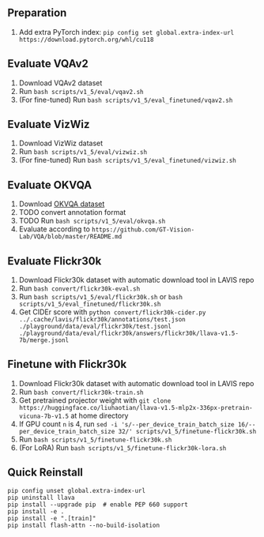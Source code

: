 ## Preparation

1. Add extra PyTorch index: `pip config set global.extra-index-url https://download.pytorch.org/whl/cu118`

## Evaluate VQAv2

1. Download VQAv2 dataset
2. Run `bash scripts/v1_5/eval/vqav2.sh`
3. (For fine-tuned) Run `bash scripts/v1_5/eval_finetuned/vqav2.sh`

## Evaluate VizWiz

1. Download VizWiz dataset
2. Run `bash scripts/v1_5/eval/vizwiz.sh`
3. (For fine-tuned) Run `bash scripts/v1_5/eval_finetuned/vizwiz.sh`

## Evaluate OKVQA

1. Download [OKVQA dataset](https://okvqa.allenai.org/download.html)
2. TODO convert annotation format
3. TODO Run `bash scripts/v1_5/eval/okvqa.sh`
4. Evaluate according to `https://github.com/GT-Vision-Lab/VQA/blob/master/README.md`

## Evaluate Flickr30k

1. Download Flickr30k dataset with automatic download tool in LAVIS repo
2. Run `bash convert/flickr30k-eval.sh`
3. Run `bash scripts/v1_5/eval/flickr30k.sh` or `bash scripts/v1_5/eval_finetuned/flickr30k.sh`
4. Get CIDEr score with `python convert/flickr30k-cider.py ../.cache/lavis/flickr30k/annotations/test.json ./playground/data/eval/flickr30k/test.jsonl ./playground/data/eval/flickr30k/answers/flickr30k/llava-v1.5-7b/merge.jsonl`

## Finetune with Flickr30k

1. Download Flickr30k dataset with automatic download tool in LAVIS repo
2. Run `bash convert/flickr30k-train.sh`
3. Get pretrained projector weight with `git clone https://huggingface.co/liuhaotian/llava-v1.5-mlp2x-336px-pretrain-vicuna-7b-v1.5` at home directory
4. If GPU count `n` is 4, run `sed -i 's/--per_device_train_batch_size 16/--per_device_train_batch_size 32/' scripts/v1_5/finetune-flickr30k.sh`
5. Run `bash scripts/v1_5/finetune-flickr30k.sh`
6. (For LoRA) Run `bash scripts/v1_5/finetune-flickr30k-lora.sh`

## Quick Reinstall

```
pip config unset global.extra-index-url
pip uninstall llava
pip install --upgrade pip  # enable PEP 660 support
pip install -e .
pip install -e ".[train]"
pip install flash-attn --no-build-isolation
```

